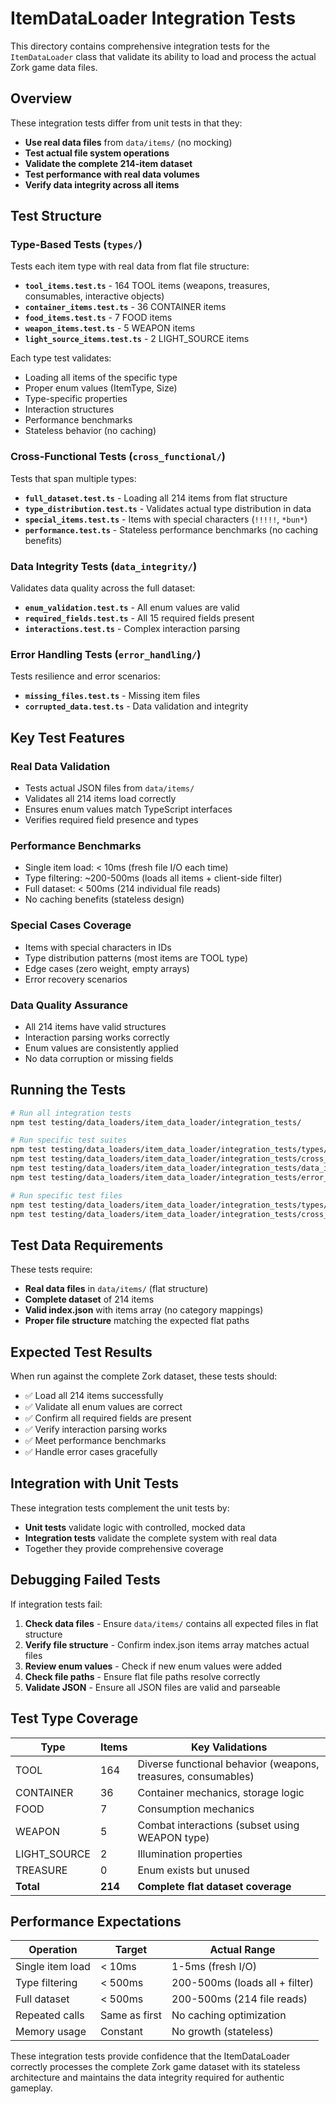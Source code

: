 # ItemDataLoader Integration Tests

This directory contains comprehensive integration tests for the `ItemDataLoader` class that validate its ability to load and process the actual Zork game data files.

## Overview

These integration tests differ from unit tests in that they:
- **Use real data files** from `data/items/` (no mocking)
- **Test actual file system operations** 
- **Validate the complete 214-item dataset**
- **Test performance with real data volumes**
- **Verify data integrity across all items**

## Test Structure

### Type-Based Tests (`types/`)

Tests each item type with real data from flat file structure:

- **`tool_items.test.ts`** - 164 TOOL items (weapons, treasures, consumables, interactive objects)
- **`container_items.test.ts`** - 36 CONTAINER items  
- **`food_items.test.ts`** - 7 FOOD items
- **`weapon_items.test.ts`** - 5 WEAPON items
- **`light_source_items.test.ts`** - 2 LIGHT_SOURCE items

Each type test validates:
- Loading all items of the specific type
- Proper enum values (ItemType, Size)
- Type-specific properties
- Interaction structures
- Performance benchmarks
- Stateless behavior (no caching)

### Cross-Functional Tests (`cross_functional/`)

Tests that span multiple types:

- **`full_dataset.test.ts`** - Loading all 214 items from flat structure
- **`type_distribution.test.ts`** - Validates actual type distribution in data  
- **`special_items.test.ts`** - Items with special characters (`!!!!!`, `*bun*`)
- **`performance.test.ts`** - Stateless performance benchmarks (no caching benefits)

### Data Integrity Tests (`data_integrity/`)

Validates data quality across the full dataset:

- **`enum_validation.test.ts`** - All enum values are valid
- **`required_fields.test.ts`** - All 15 required fields present
- **`interactions.test.ts`** - Complex interaction parsing

### Error Handling Tests (`error_handling/`)

Tests resilience and error scenarios:

- **`missing_files.test.ts`** - Missing item files
- **`corrupted_data.test.ts`** - Data validation and integrity

## Key Test Features

### Real Data Validation
- Tests actual JSON files from `data/items/`
- Validates all 214 items load correctly
- Ensures enum values match TypeScript interfaces
- Verifies required field presence and types

### Performance Benchmarks
- Single item load: < 10ms (fresh file I/O each time)
- Type filtering: ~200-500ms (loads all items + client-side filter)
- Full dataset: < 500ms (214 individual file reads)
- No caching benefits (stateless design)

### Special Cases Coverage
- Items with special characters in IDs
- Type distribution patterns (most items are TOOL type)
- Edge cases (zero weight, empty arrays)
- Error recovery scenarios

### Data Quality Assurance
- All 214 items have valid structures
- Interaction parsing works correctly
- Enum values are consistently applied
- No data corruption or missing fields

## Running the Tests

```bash
# Run all integration tests
npm test testing/data_loaders/item_data_loader/integration_tests/

# Run specific test suites
npm test testing/data_loaders/item_data_loader/integration_tests/types/
npm test testing/data_loaders/item_data_loader/integration_tests/cross_functional/
npm test testing/data_loaders/item_data_loader/integration_tests/data_integrity/
npm test testing/data_loaders/item_data_loader/integration_tests/error_handling/

# Run specific test files
npm test testing/data_loaders/item_data_loader/integration_tests/types/tool_items.test.ts
npm test testing/data_loaders/item_data_loader/integration_tests/cross_functional/full_dataset.test.ts
```

## Test Data Requirements

These tests require:
- **Real data files** in `data/items/` (flat structure)
- **Complete dataset** of 214 items
- **Valid index.json** with items array (no category mappings)
- **Proper file structure** matching the expected flat paths

## Expected Test Results

When run against the complete Zork dataset, these tests should:
- ✅ Load all 214 items successfully
- ✅ Validate all enum values are correct
- ✅ Confirm all required fields are present
- ✅ Verify interaction parsing works
- ✅ Meet performance benchmarks
- ✅ Handle error cases gracefully

## Integration with Unit Tests

These integration tests complement the unit tests by:
- **Unit tests** validate logic with controlled, mocked data
- **Integration tests** validate the complete system with real data
- Together they provide comprehensive coverage

## Debugging Failed Tests

If integration tests fail:

1. **Check data files** - Ensure `data/items/` contains all expected files in flat structure
2. **Verify file structure** - Confirm index.json items array matches actual files  
3. **Review enum values** - Check if new enum values were added
4. **Check file paths** - Ensure flat file paths resolve correctly
5. **Validate JSON** - Ensure all JSON files are valid and parseable

## Test Type Coverage

| Type | Items | Key Validations |
|----------|-------|----------------|
| TOOL | 164 | Diverse functional behavior (weapons, treasures, consumables) |
| CONTAINER | 36 | Container mechanics, storage logic |
| FOOD | 7 | Consumption mechanics |
| WEAPON | 5 | Combat interactions (subset using WEAPON type) |
| LIGHT_SOURCE | 2 | Illumination properties |
| TREASURE | 0 | Enum exists but unused |
| **Total** | **214** | **Complete flat dataset coverage** |

## Performance Expectations

| Operation | Target | Actual Range |
|-----------|--------|--------------|
| Single item load | < 10ms | 1-5ms (fresh I/O) |
| Type filtering | < 500ms | 200-500ms (loads all + filter) |
| Full dataset | < 500ms | 200-500ms (214 file reads) |
| Repeated calls | Same as first | No caching optimization |
| Memory usage | Constant | No growth (stateless) |

These integration tests provide confidence that the ItemDataLoader correctly processes the complete Zork game dataset with its stateless architecture and maintains the data integrity required for authentic gameplay.